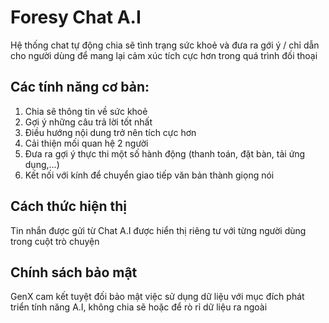 # Foresy Chat A.I

Hệ thống chat tự động chia sẽ tình trạng sức khoẻ và đưa ra gới ý / chỉ dẫn cho người dùng để mang lại cảm xúc tích cực hơn trong quá trình đối thoại

## Các tính năng cơ bản:

1. Chia sẽ thông tin về sức khoẻ
2. Gợi ý những câu trả lời tốt nhất
3. Điều hướng nội dung trở nên tích cực hơn
4. Cải thiện mối quan hệ 2 người
5. Đưa ra gợi ý thực thi một số hành động (thanh toán, đặt bàn, tải ứng dụng,...)
6. Kết nối với kính để chuyển giao tiếp văn bản thành giọng nói

## Cách thức hiện thị

Tin nhắn được gửi từ Chat A.I được hiển thị riêng tư với từng người dùng trong cuột trò chuyện

## Chính sách bảo mật

GenX cam kết tuyệt đối bảo mật việc sử dụng dữ liệu với mục đích phát triển tính năng A.I, không chia sẽ hoặc để rò rỉ dữ liệu ra ngoài
